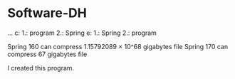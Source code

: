 # Software-DH
...
c:
1.:
program 
2.:
Spring 
e:
1.:
Spring
2.:
program

Spring 160 can compress 1.15792089 × 10^68 gigabytes file
Spring 170 can compress 67 gigabytes file


I created this program.

